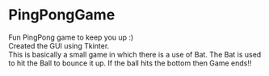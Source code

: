 # PingPongGame
Fun PingPong game to keep you up :)\
Created the GUI using Tkinter.\
This is basically a small game in which there is a use of Bat. The Bat is used to hit the Ball to bounce it up.
If the ball hits the bottom then Game ends!!
